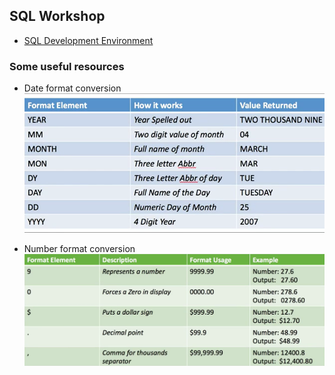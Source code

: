 ## SQL Workshop

 * [SQL Development Environment](https://apex.oracle.com/pls/apex/f?p=4550:1:115730555810709:) 
 
### Some useful resources 
* Date format conversion
![](./Pics/date_format_v2.png) 

* Number format conversion
![](./Pics/number_formatting.png) 
